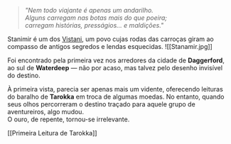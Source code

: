 
> *"Nem todo viajante é apenas um andarilho.  
> Alguns carregam nas botas mais do que poeira;  
> carregam histórias, presságios… e maldições."*

Stanimir é um dos [Vistani](Campanhas/Curse%20Of%20Strahd/Barovia%20%E2%94%82%20Era%20das%20Trevas/Fac%C3%A7%C3%B5es/Vistani), um povo cujas rodas das carroças giram ao compasso de antigos segredos e lendas esquecidas.
![[Stanamir.jpg]]

Foi encontrado pela primeira vez nos arredores da cidade de **Daggerford**, ao sul de **Waterdeep** — não por acaso, mas talvez pelo desenho invisível do destino.

À primeira vista, parecia ser apenas mais um vidente, oferecendo leituras do baralho de **Tarokka** em troca de algumas moedas. No entanto, quando seus olhos percorreram o destino traçado para aquele grupo de aventureiros, algo mudou.  
O ouro, de repente, tornou-se irrelevante.

[[Primeira Leitura de Tarokka]]